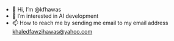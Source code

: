 - 👋 Hi, I’m @kfhawas
- 👀 I’m interested in AI development
- 📫 How to reach me by sending me email to my email address khaledfawzihawas@yahoo.com

<!---
kfhawas/kfhawas is a ✨ special ✨ repository because its `README.md` (this file) appears on your GitHub profile.
You can click the Preview link to take a look at your changes.
--->
